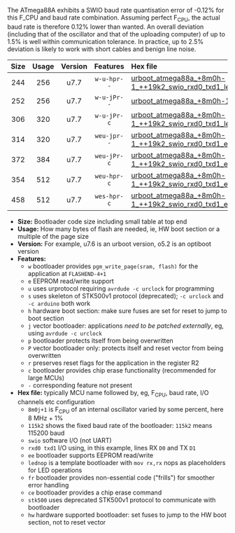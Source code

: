 The ATmega88A exhibits a SWIO baud rate quantisation error of -0.12% for this F_CPU and baud rate combination. Assuming perfect F<sub>CPU</sub>, the actual baud rate is therefore 0.12% lower than wanted. An overall deviation (including that of the oscillator and that of the uploading computer) of up to 1.5% is well within communication tolerance. In practice, up to 2.5% deviation is likely to work with short cables and benign line noise.

|Size|Usage|Version|Features|Hex file|
|:-:|:-:|:-:|:-:|:--|
|244|256|u7.7|`w-u-hpr--`|[urboot_atmega88a_+8m0h-1_++19k2_swio_rxd0_txd1_lednop_hw.hex](https://raw.githubusercontent.com/stefanrueger/urboot.hex/main/mcus/atmega88a/internal_oscillator/fcpu_+8m0h-1/br_++19k2/urboot_atmega88a_+8m0h-1_++19k2_swio_rxd0_txd1_lednop_hw.hex)|
|252|256|u7.7|`w-u-jPr--`|[urboot_atmega88a_+8m0h-1_++19k2_swio_rxd0_txd1.hex](https://raw.githubusercontent.com/stefanrueger/urboot.hex/main/mcus/atmega88a/internal_oscillator/fcpu_+8m0h-1/br_++19k2/urboot_atmega88a_+8m0h-1_++19k2_swio_rxd0_txd1.hex)|
|306|320|u7.7|`w-u-jPr-c`|[urboot_atmega88a_+8m0h-1_++19k2_swio_rxd0_txd1_lednop_fr_ce.hex](https://raw.githubusercontent.com/stefanrueger/urboot.hex/main/mcus/atmega88a/internal_oscillator/fcpu_+8m0h-1/br_++19k2/urboot_atmega88a_+8m0h-1_++19k2_swio_rxd0_txd1_lednop_fr_ce.hex)|
|314|320|u7.7|`weu-jpr--`|[urboot_atmega88a_+8m0h-1_++19k2_swio_rxd0_txd1_ee_lednop.hex](https://raw.githubusercontent.com/stefanrueger/urboot.hex/main/mcus/atmega88a/internal_oscillator/fcpu_+8m0h-1/br_++19k2/urboot_atmega88a_+8m0h-1_++19k2_swio_rxd0_txd1_ee_lednop.hex)|
|372|384|u7.7|`weu-jPr-c`|[urboot_atmega88a_+8m0h-1_++19k2_swio_rxd0_txd1_ee_lednop_fr_ce.hex](https://raw.githubusercontent.com/stefanrueger/urboot.hex/main/mcus/atmega88a/internal_oscillator/fcpu_+8m0h-1/br_++19k2/urboot_atmega88a_+8m0h-1_++19k2_swio_rxd0_txd1_ee_lednop_fr_ce.hex)|
|354|512|u7.7|`weu-hpr-c`|[urboot_atmega88a_+8m0h-1_++19k2_swio_rxd0_txd1_ee_lednop_fr_ce_hw.hex](https://raw.githubusercontent.com/stefanrueger/urboot.hex/main/mcus/atmega88a/internal_oscillator/fcpu_+8m0h-1/br_++19k2/urboot_atmega88a_+8m0h-1_++19k2_swio_rxd0_txd1_ee_lednop_fr_ce_hw.hex)|
|458|512|u7.7|`wes-hpr-c`|[urboot_atmega88a_+8m0h-1_++19k2_swio_rxd0_txd1_ee_lednop_fr_ce_stk500_hw.hex](https://raw.githubusercontent.com/stefanrueger/urboot.hex/main/mcus/atmega88a/internal_oscillator/fcpu_+8m0h-1/br_++19k2/urboot_atmega88a_+8m0h-1_++19k2_swio_rxd0_txd1_ee_lednop_fr_ce_stk500_hw.hex)|

- **Size:** Bootloader code size including small table at top end
- **Usage:** How many bytes of flash are needed, ie, HW boot section or a multiple of the page size
- **Version:** For example, u7.6 is an urboot version, o5.2 is an optiboot version
- **Features:**
  + `w` bootloader provides `pgm_write_page(sram, flash)` for the application at `FLASHEND-4+1`
  + `e` EEPROM read/write support
  + `u` uses urprotocol requiring `avrdude -c urclock` for programming
  + `s` uses skeleton of STK500v1 protocol (deprecated); `-c urclock` and `-c arduino` both work
  + `h` hardware boot section: make sure fuses are set for reset to jump to boot section
  + `j` vector bootloader: applications *need to be patched externally*, eg, using `avrdude -c urclock`
  + `p` bootloader protects itself from being overwritten
  + `P` vector bootloader only: protects itself and reset vector from being overwritten
  + `r` preserves reset flags for the application in the register R2
  + `c` bootloader provides chip erase functionality (recommended for large MCUs)
  + `-` corresponding feature not present
- **Hex file:** typically MCU name followed by, eg, F<sub>CPU</sub>, baud rate, I/O channels etc configuration
  + `8m0j+1` is F<sub>CPU</sub> of an internal oscillator varied by some percent, here 8 MHz + 1%
  + `115k2` shows the fixed baud rate of the bootloader: `115k2` means 115200 baud
  + `swio` software I/O (not UART)
  + `rxd0 txd1` I/O using, in this example, lines RX `D0` and TX `D1`
  + `ee` bootloader supports EEPROM read/write
  + `lednop` is a template bootloader with `mov rx,rx` nops as placeholders for LED operations
  + `fr` bootloader provides non-essential code ("frills") for smoother error handling
  + `ce` bootloader provides a chip erase command
  + `stk500` uses deprecated STK500v1 protocol to communicate with bootloader
  + `hw` hardware supported bootloader: set fuses to jump to the HW boot section, not to reset vector
